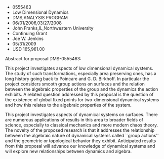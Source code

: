 
* 0555463
* Low Dimensional Dynamics
* DMS,ANALYSIS PROGRAM
* 06/01/2006,03/27/2008
* John Franks,IL,Northwestern University
* Continuing Grant
* Joe W. Jenkins
* 05/31/2009
* USD 165,961.00

Abstract for proposal DMS-0555463:

This project investigates aspects of low dimensional dynamical systems. The
study of such transformations, especially area preserving ones, has a long
history going back to Poincare and G. D. Birkhoff. In particular the project
considers smooth group actions on surfaces and the relation between the
algebraic properties of the group and the dynamics the action exhibits. A
related question addressed by this proposal is the question of the existence of
global fixed points for two-dimensional dynamical systems and how this relates
to the algebraic properties of the system.

This project investigates aspects of dynamical systems on surfaces. There are
numerous applications of results in this area to broader fields of science,
especially to classical mechanics and more modern chaos theory. The novelty of
the proposed research is that it addresses the relationship between the
algebraic nature of dynamical systems called ``group actions'' and the geometric
or topological behavior they exhibit. Anticipated results from this proposal
will advance our knowledge of dynamical systems and will explore new
relationships between dynamics and algebra.
